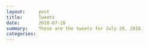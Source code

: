 ```yaml
---
layout:     post
title:      Tweets
date:       2018-07-20
summary:    These are the tweets for July 20, 2018.
categories:
---
```


